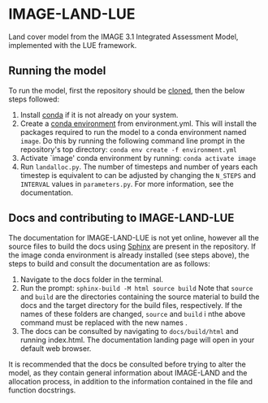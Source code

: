 # IMAGE-LAND-LUE
Land cover model from the IMAGE 3.1 Integrated Assessment Model, implemented with the LUE framework.

## Running the model
To run the model, first the repository should be [cloned](https://docs.github.com/en/repositories/creating-and-managing-repositories/cloning-a-repository), then the below steps followed:
1. Install [conda](https://conda.io/projects/conda/en/latest/user-guide/getting-started.html) if it is not already on your system. 
2. Create a [conda environment](https://conda.io/projects/conda/en/latest/user-guide/tasks/manage-environments.html) from environment.yml. This will install the packages required to run the model to a conda environment named `image`. Do this by running the following command line prompt in the repository's top directory:
    ```conda env create -f environment.yml```
3. Activate `image' conda environment by running:
```conda activate image```
4. Run `landalloc.py`. The number of timesteps and number of years each timestep is equivalent to can be adjusted by changing the `N_STEPS` and `INTERVAL` values in `parameters.py`. For more information, see the documentation.

## Docs and contributing to IMAGE-LAND-LUE
The documentation for IMAGE-LAND-LUE is not yet online, however all the source files to build the docs using [Sphinx](https://www.sphinx-doc.org/en/master/) are present in the repository. If the image conda environment is already installed (see steps above), the steps to build and consult the documentation are as follows:
1. Navigate to the docs folder in the terminal.
2. Run the prompt:
    ```sphinx-build -M html source build```
    Note that `source` and `build` are the directories containing the source material to build the docs and the target directory for the build files, respectively. If the names of these folders are changed, `source` and `build` i nthe above command must be replaced with the new names .
3. The docs can be consulted by navigating to `docs/build/html` and running index.html. The documentation landing page will open in your default web browser.

It is recommended that the docs be consulted before trying to alter the model, as they contain general information about IMAGE-LAND and the allocation process, in addition to the information contained in the file and function docstrings.